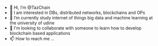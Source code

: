 - 👋 Hi, I’m @TazChain
- 👀 I am interested in DBs, distributed networks, blockchains and OPs
- 🌱 I’m currently study internet of things big data and machine learning at the university of udine
- 💞️ I'm looking to collaborate with someone to learn how to develop blockchain based applications
- 📫 How to reach me ...

<!---
TazChain/TazChain is a ✨ special ✨ repository because its `README.md` (this file) appears on your GitHub profile.
You can click the Preview link to take a look at your changes.
--->
